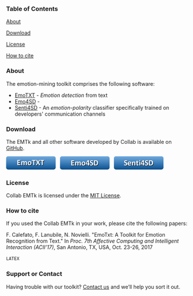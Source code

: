 ### Table of Contents

[About](#about)

[Download](#download)

[License](#license)

[How to cite](#how-to-cite)

### About 
The emotion-mining toolkit comprises the following software:
* [EmoTXT](https://github.com/collab-uniba/Emotion_and_Polarity_SO) - *Emotion detection* from text
* [Emo4SD](https://github.com/collab-uniba/Emo4SD) - 
* [Senti4SD](https://github.com/collab-uniba/Senti4SD) - An *emotion-polarity* classifier specifically trained on developers' communication channels

### Download

The EMTk and all other software developed by Collab is available on [GitHub](https://github.com/collab-uniba).

<a href="https://github.com/collab-uniba/Emotion_and_Polarity_SO/archive/master.zip">![EmoTXT](./img/button_emotxt.png)</a>
&nbsp;
<a href="">![Emo4SD](./img/button_emosd.png)</a>
&nbsp;
<a href="https://github.com/collab-uniba/Senti4SD/archive/master.zip">![Senti4SD](./img/button_sentisd.png)</a>

### License

Collab EMTk is licensed under the [MIT License](https://github.com/collab-uniba/emtk/blob/master/LICENSE).

### How to cite

If you used the Collab EMTk in your work, please cite the following papers:

F. Calefato, F. Lanubile, N. Novielli. "EmoTxt: A Toolkit for Emotion Recognition from Text." In *Proc. 7th Affective Computing and Intelligent Interaction (ACII’17)*, San Antonio, TX, USA, Oct. 23-26, 2017
```latex
LATEX
```

### Support or Contact

Having trouble with our toolkit? [Contact us](http://collab.di.unibait/members) and we’ll help you sort it out.
